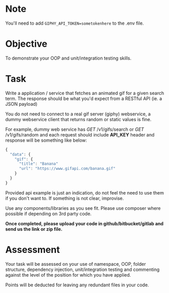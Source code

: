 # Note
You'll need to add `GIPHY_API_TOKEN=sometokenhere` to the .env file.

# Objective

To demonstrate your OOP and unit/integration testing skills.

# Task

Write a application / service that fetches an animated gif for a given search term. The response should be what you'd expect from a RESTful API (ie. a JSON payload)

You do not need to connect to a real gif server (giphy) webservice, a dummy webservice client that returns random or static values is fine. 

For example, dummy web service has *GET* /v1/gifs/search or *GET* /v1/gifs/random and each request should include **API_KEY** header and response will be something like below:

```javascript
{
  "data": {
    "gif": {
      "title": "Banana"
      "url": "https://www.gifapi.com/banana.gif"
    }
  }
}
```


Provided api example is just an indication, do not feel the need to use them if you don't want to. If something is not clear, improvise.

Use any components/libraries as you see fit. Please use composer where possible if depending on 3rd party code.

**Once completed, please upload your code in github/bitbucket/gitlab and send us the link or zip file.**

# Assessment
Your task will be assessed on your use of namespace, OOP, folder structure, dependency injection, unit/integration testing and commenting against the level of the position for which you have applied.

Points will be deducted for leaving any redundant files in your code.